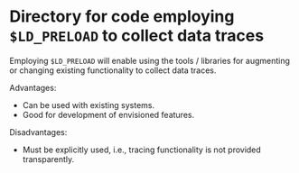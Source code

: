 # Directory for code employing `$LD_PRELOAD` to collect data traces

Employing `$LD_PRELOAD` will enable using the tools / libraries for augmenting or changing existing functionality to collect data traces.

Advantages:
- Can be used with existing systems.
- Good for development of envisioned features.

Disadvantages:
- Must be explicitly used, i.e., tracing functionality is not provided transparently.
